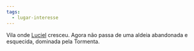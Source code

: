 ```yaml
---
tags:
  - lugar-interesse
---
```

Vila onde [Luciel](../../../../../Personagens/PCs/Luciel/index.md) cresceu. Agora não passa de uma aldeia abandonada e esquecida, dominada pela Tormenta.
